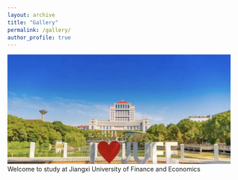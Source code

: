 ```yaml
---
layout: archive
title: "Gallery"
permalink: /gallery/
author_profile: true
---
```

<img src='/images/gallery/JUFE.jpg' class='rounded-corners'>
Welcome to study at Jiangxi University of Finance and Economics
